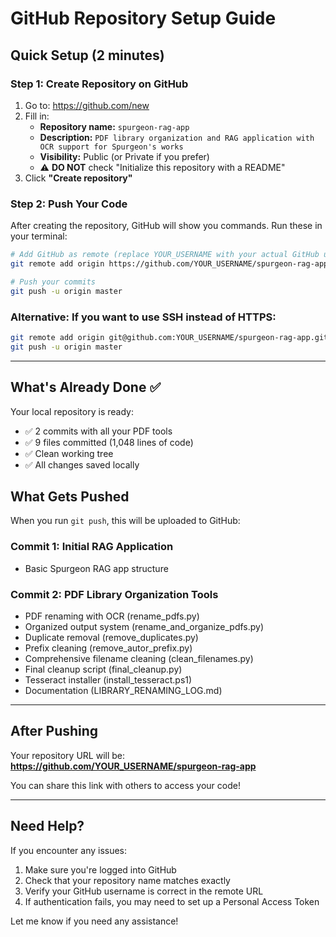 # GitHub Repository Setup Guide

## Quick Setup (2 minutes)

### Step 1: Create Repository on GitHub
1. Go to: https://github.com/new
2. Fill in:
   - **Repository name:** `spurgeon-rag-app`
   - **Description:** `PDF library organization and RAG application with OCR support for Spurgeon's works`
   - **Visibility:** Public (or Private if you prefer)
   - ⚠️ **DO NOT** check "Initialize this repository with a README"
3. Click **"Create repository"**

### Step 2: Push Your Code
After creating the repository, GitHub will show you commands. Run these in your terminal:

```bash
# Add GitHub as remote (replace YOUR_USERNAME with your actual GitHub username)
git remote add origin https://github.com/YOUR_USERNAME/spurgeon-rag-app.git

# Push your commits
git push -u origin master
```

### Alternative: If you want to use SSH instead of HTTPS:
```bash
git remote add origin git@github.com:YOUR_USERNAME/spurgeon-rag-app.git
git push -u origin master
```

---

## What's Already Done ✅

Your local repository is ready:
- ✅ 2 commits with all your PDF tools
- ✅ 9 files committed (1,048 lines of code)
- ✅ Clean working tree
- ✅ All changes saved locally

## What Gets Pushed

When you run `git push`, this will be uploaded to GitHub:

### Commit 1: Initial RAG Application
- Basic Spurgeon RAG app structure

### Commit 2: PDF Library Organization Tools
- PDF renaming with OCR (rename_pdfs.py)
- Organized output system (rename_and_organize_pdfs.py)
- Duplicate removal (remove_duplicates.py)
- Prefix cleaning (remove_autor_prefix.py)
- Comprehensive filename cleaning (clean_filenames.py)
- Final cleanup script (final_cleanup.py)
- Tesseract installer (install_tesseract.ps1)
- Documentation (LIBRARY_RENAMING_LOG.md)

---

## After Pushing

Your repository URL will be:
**https://github.com/YOUR_USERNAME/spurgeon-rag-app**

You can share this link with others to access your code!

---

## Need Help?

If you encounter any issues:
1. Make sure you're logged into GitHub
2. Check that your repository name matches exactly
3. Verify your GitHub username is correct in the remote URL
4. If authentication fails, you may need to set up a Personal Access Token

Let me know if you need any assistance!
